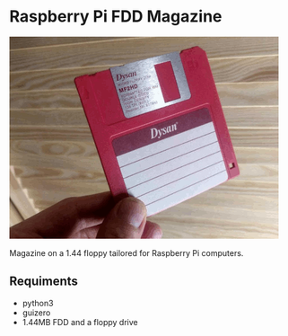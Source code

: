 # Raspberry Pi FDD Magazine
![Floppy](assets/fdd.gif)

Magazine on a 1.44 floppy tailored for Raspberry Pi computers. 

## Requiments

- python3
- guizero
- 1.44MB FDD and a floppy drive